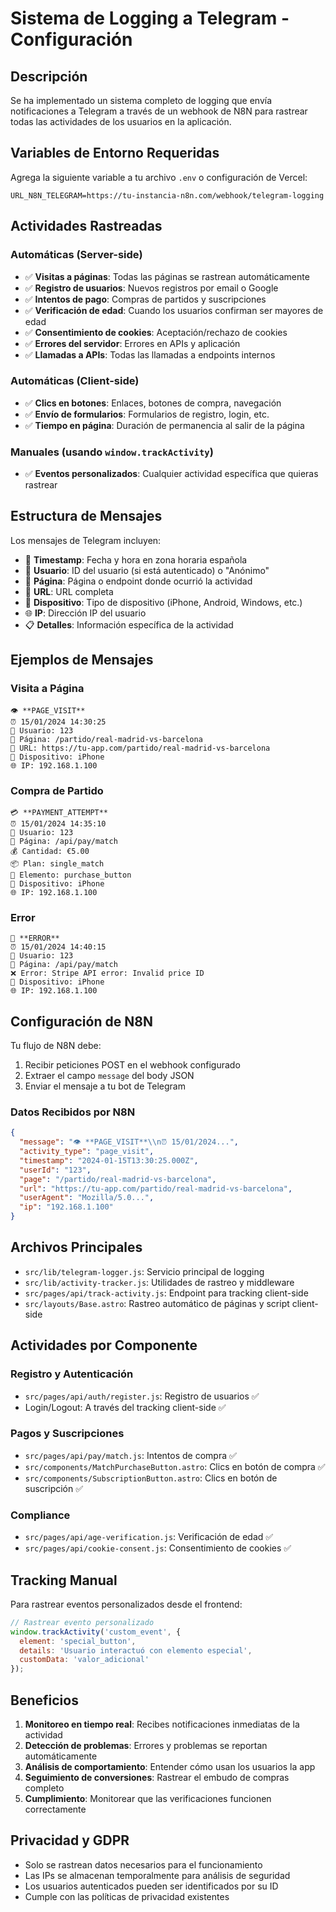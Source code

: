 # Sistema de Logging a Telegram - Configuración

## Descripción
Se ha implementado un sistema completo de logging que envía notificaciones a Telegram a través de un webhook de N8N para rastrear todas las actividades de los usuarios en la aplicación.

## Variables de Entorno Requeridas

Agrega la siguiente variable a tu archivo `.env` o configuración de Vercel:

```env
URL_N8N_TELEGRAM=https://tu-instancia-n8n.com/webhook/telegram-logging
```

## Actividades Rastreadas

### Automáticas (Server-side)
- ✅ **Visitas a páginas**: Todas las páginas se rastrean automáticamente
- ✅ **Registro de usuarios**: Nuevos registros por email o Google
- ✅ **Intentos de pago**: Compras de partidos y suscripciones
- ✅ **Verificación de edad**: Cuando los usuarios confirman ser mayores de edad
- ✅ **Consentimiento de cookies**: Aceptación/rechazo de cookies
- ✅ **Errores del servidor**: Errores en APIs y aplicación
- ✅ **Llamadas a APIs**: Todas las llamadas a endpoints internos

### Automáticas (Client-side)
- ✅ **Clics en botones**: Enlaces, botones de compra, navegación
- ✅ **Envío de formularios**: Formularios de registro, login, etc.
- ✅ **Tiempo en página**: Duración de permanencia al salir de la página

### Manuales (usando `window.trackActivity`)
- ✅ **Eventos personalizados**: Cualquier actividad específica que quieras rastrear

## Estructura de Mensajes

Los mensajes de Telegram incluyen:
- 📅 **Timestamp**: Fecha y hora en zona horaria española
- 👤 **Usuario**: ID del usuario (si está autenticado) o "Anónimo"
- 📄 **Página**: Página o endpoint donde ocurrió la actividad
- 🔗 **URL**: URL completa
- 📱 **Dispositivo**: Tipo de dispositivo (iPhone, Android, Windows, etc.)
- 🌐 **IP**: Dirección IP del usuario
- 📋 **Detalles**: Información específica de la actividad

## Ejemplos de Mensajes

### Visita a Página
```
👁️ **PAGE_VISIT**
⏰ 15/01/2024 14:30:25
👤 Usuario: 123
📄 Página: /partido/real-madrid-vs-barcelona
🔗 URL: https://tu-app.com/partido/real-madrid-vs-barcelona
📱 Dispositivo: iPhone
🌐 IP: 192.168.1.100
```

### Compra de Partido
```
💳 **PAYMENT_ATTEMPT**
⏰ 15/01/2024 14:35:10
👤 Usuario: 123
📄 Página: /api/pay/match
💰 Cantidad: €5.00
📦 Plan: single_match
🎯 Elemento: purchase_button
📱 Dispositivo: iPhone
🌐 IP: 192.168.1.100
```

### Error
```
🚨 **ERROR**
⏰ 15/01/2024 14:40:15
👤 Usuario: 123
📄 Página: /api/pay/match
❌ Error: Stripe API error: Invalid price ID
📱 Dispositivo: iPhone
🌐 IP: 192.168.1.100
```

## Configuración de N8N

Tu flujo de N8N debe:
1. Recibir peticiones POST en el webhook configurado
2. Extraer el campo `message` del body JSON
3. Enviar el mensaje a tu bot de Telegram

### Datos Recibidos por N8N
```json
{
  "message": "👁️ **PAGE_VISIT**\\n⏰ 15/01/2024...",
  "activity_type": "page_visit",
  "timestamp": "2024-01-15T13:30:25.000Z",
  "userId": "123",
  "page": "/partido/real-madrid-vs-barcelona",
  "url": "https://tu-app.com/partido/real-madrid-vs-barcelona",
  "userAgent": "Mozilla/5.0...",
  "ip": "192.168.1.100"
}
```

## Archivos Principales

- `src/lib/telegram-logger.js`: Servicio principal de logging
- `src/lib/activity-tracker.js`: Utilidades de rastreo y middleware
- `src/pages/api/track-activity.js`: Endpoint para tracking client-side
- `src/layouts/Base.astro`: Rastreo automático de páginas y script client-side

## Actividades por Componente

### Registro y Autenticación
- `src/pages/api/auth/register.js`: Registro de usuarios ✅
- Login/Logout: A través del tracking client-side ✅

### Pagos y Suscripciones
- `src/pages/api/pay/match.js`: Intentos de compra ✅
- `src/components/MatchPurchaseButton.astro`: Clics en botón de compra ✅
- `src/components/SubscriptionButton.astro`: Clics en botón de suscripción ✅

### Compliance
- `src/pages/api/age-verification.js`: Verificación de edad ✅
- `src/pages/api/cookie-consent.js`: Consentimiento de cookies ✅

## Tracking Manual

Para rastrear eventos personalizados desde el frontend:

```javascript
// Rastrear evento personalizado
window.trackActivity('custom_event', {
  element: 'special_button',
  details: 'Usuario interactuó con elemento especial',
  customData: 'valor_adicional'
});
```

## Beneficios

1. **Monitoreo en tiempo real**: Recibes notificaciones inmediatas de la actividad
2. **Detección de problemas**: Errores y problemas se reportan automáticamente
3. **Análisis de comportamiento**: Entender cómo usan los usuarios la app
4. **Seguimiento de conversiones**: Rastrear el embudo de compras completo
5. **Cumplimiento**: Monitorear que las verificaciones funcionen correctamente

## Privacidad y GDPR

- Solo se rastrean datos necesarios para el funcionamiento
- Las IPs se almacenan temporalmente para análisis de seguridad
- Los usuarios autenticados pueden ser identificados por su ID
- Cumple con las políticas de privacidad existentes
